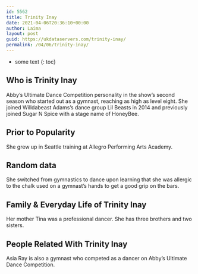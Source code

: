 ```yaml
---
id: 5562
title: Trinity Inay
date: 2021-04-06T20:36:10+00:00
author: Laima
layout: post
guid: https://ukdataservers.com/trinity-inay/
permalink: /04/06/trinity-inay/
---
```


* some text
{: toc}


## Who is Trinity Inay
                  
                  
                  
Abby&#8217;s Ultimate Dance Competition personality in the show&#8217;s second season who started out as a gymnast, reaching as high as level eight. She joined Willdabeast Adams&#8217;s dance group Lil Beasts in 2014 and previously joined Sugar N Spice with a stage name of HoneyBee.
                  
              
            
              
            
                
                
                
## Prior to Popularity
                  
                  
                  
She grew up in Seattle training at Allegro Performing Arts Academy.
                  
              
            
              
            
                
                
                
## Random data
                  
                  
                  
She switched from gymnastics to dance upon learning that she was allergic to the chalk used on a gymnast&#8217;s hands to get a good grip on the bars.
                  
              
            
              
            
                
                
                
## Family & Everyday Life of Trinity Inay
                  
                  
                  
Her mother Tina was a professional dancer. She has three brothers and two sisters.
                  
              
            
              
            
                
                
                
## People Related With Trinity Inay
                  
                  
                  
Asia Ray is also a gymnast who competed as a dancer on Abby&#8217;s Ultimate Dance Competition.
                  
              
            
              
            
                
              
            
              
              
            
            
              
            
          
          
          